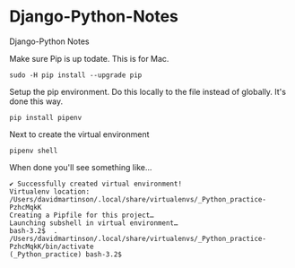 # Django-Python-Notes
Django-Python Notes

Make sure Pip is up todate. This is for Mac.        
```
sudo -H pip install --upgrade pip
```

Setup the pip environment.  Do this locally to the file instead of globally.  It's done this way.
```
pip install pipenv
```

Next to create the virtual environment
```
pipenv shell
```

When done you'll see something like...    
```
✔ Successfully created virtual environment! 
Virtualenv location: /Users/davidmartinson/.local/share/virtualenvs/_Python_practice-PzhcMqkK
Creating a Pipfile for this project…
Launching subshell in virtual environment…
bash-3.2$  . /Users/davidmartinson/.local/share/virtualenvs/_Python_practice-PzhcMqkK/bin/activate
(_Python_practice) bash-3.2$ 
```
